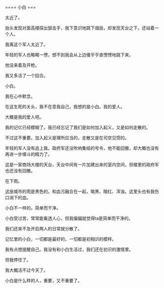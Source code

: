 ==== 小白 ===

太近了。

抬头发现对面高楼探出狙击手，我下意识地跳下烟囱，却发现天台之下，还站着一个人。

我离这个军人太近了。

年轻的军人也略略一愣，想不到我会从上边傻乎乎直愣愣地跳下来。

他没来着及开枪。

我又多活了一个回合。

小白。

我在心中默念。

在这生死的关头，我不在意我自己，我想的是小白。我的爱人。

大概是我的爱人吧。

我的记忆已经模糊了。我已经忘记了我们是如何加入起义，又是如何走散的。

不过这不重要。加入起义是理所应当的，走散又是在司空见惯的。

年轻的军人没有追上我。政府军还没吹响集结的号令，他不能回撤，却大概也没有再进一步缠斗的精力了。

这是一家商场大楼的天台，天台中间有一片加建出来的室内空间，但楼里的政府军也还没有回撤。

在下雨。

这座城市的雨是黑色的。和血污融合在一起，暗黑、暗红、浑浊。这里头也有我伤口淌下的血。

小白不一样的。简单而干净。

小白受过苦，常常能看透人心，但我偏偏就觉得ta是简单而干净的。

我们还来不及开启两人的日常就分散了。

记忆里的小白，一切都是最好的，一切都是初相识的模样。

我有点想提醒自己。我没有和小白生活过，我们还在初识的激情里。

但我停住了。

我大概活不过今天了。

小白是什么样的人，重要，又不重要了。